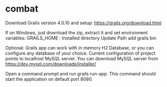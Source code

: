 # combat
Download Grails version 4.0.10 and setup: 
https://grails.org/download.html

If on Windows, just download the zip, extract it and set environment variables:
GRAILS_HOME : Installed directory
Update Path add grails bin

Optional:
Grails app can work with in memory H2 Database, or you can configure any database of your choice. Current configuration of project points to localhost MySQL server.
You can download MySQL server from https://dev.mysql.com/downloads/installer/

Open a command prompt and run grails run-app. This command should start the application on default port 8080.
